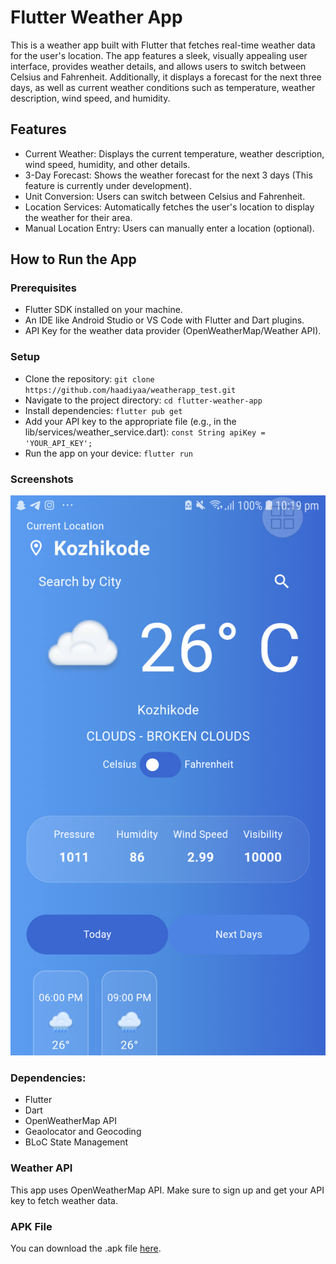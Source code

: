 
# Flutter Weather App  
This is a weather app built with Flutter that fetches real-time weather data for the user's location. The app features a sleek, visually appealing user interface, provides weather details, and allows users to switch between Celsius and Fahrenheit. Additionally, it displays a forecast for the next three days, as well as current weather conditions such as temperature, weather description, wind speed, and humidity.  

## Features  
- Current Weather: Displays the current temperature, weather description, wind speed, humidity, and other details.  
- 3-Day Forecast: Shows the weather forecast for the next 3 days (This feature is currently under development).  
- Unit Conversion: Users can switch between Celsius and Fahrenheit.  
- Location Services: Automatically fetches the user's location to display the weather for their area.  
- Manual Location Entry: Users can manually enter a location (optional).  
## How to Run the App  
### Prerequisites  
- Flutter SDK installed on your machine.  
- An IDE like Android Studio or VS Code with Flutter and Dart plugins.  
- API Key for the weather data provider (OpenWeatherMap/Weather API).  
### Setup   
- Clone the repository:
`git clone https://github.com/haadiyaa/weatherapp_test.git`
- Navigate to the project directory:
`cd flutter-weather-app`
- Install dependencies:
`flutter pub get  `
- Add your API key to the appropriate file (e.g., in the lib/services/weather_service.dart):
`const String apiKey = 'YOUR_API_KEY';`
- Run the app on your device:
`flutter run  `
### Screenshots  

![UI ScreenShot](./assets/images/screenshot-1727369196141.png)

### Dependencies:
- Flutter
- Dart
- OpenWeatherMap API 
- Geaolocator and Geocoding
- BLoC State Management

### Weather API
This app uses OpenWeatherMap API. Make sure to sign up and get your API key to fetch weather data.  

### APK File
You can download the .apk file [here]().  

